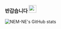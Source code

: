 ### 반갑습니다 <img src='https://raw.githubusercontent.com/dl0312/dl0312/master/hi.gif' width="25px" height="25px" />

![NEM-NE's GitHub stats](https://github-readme-stats.vercel.app/api?username=NEM-NE&show_icons=true&theme=highcontrast)

<!--
**NEM-NE/NEM-NE** is a ✨ _special_ ✨ repository because its `README.md` (this file) appears on your GitHub profile.

Here are some ideas to get you started:

- 🔭 I’m currently working on ...
- 🌱 I’m currently learning ...
- 👯 I’m looking to collaborate on ...
- 🤔 I’m looking for help with ...
- 💬 Ask me about ...
- 📫 How to reach me: ...
- 😄 Pronouns: ...
- ⚡ Fun fact: ...
-->
